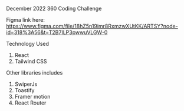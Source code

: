 December 2022 360 Coding Challenge

Figma link here: https://www.figma.com/file/18hZ5n19imr8RxmzwXUtKK/ARTSY?node-id=318%3A56&t=T2B7ILP3pwwuVLGW-0

Technology Used
1. React
2. Tailwind CSS

Other libraries includes
1. SwiperJs
2. Toastify 
3. Framer motion 
4. React Router